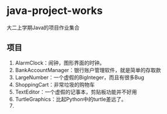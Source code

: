 # java-project-works
大二上学期Java的项目作业集合


## 项目
1.  AlarmClock：闹钟，图形界面的时钟。
2.  BankAccountManager：银行账户管理软件，就是简单的存取款
3.  LargeNumber：一个虚假的BigInteger，而且有很多Bug
4.  ShoppingCart：非常垃圾的购物车
5.  TextEditor：一个虚假的记事本，剪贴板功能并不好用
6.  TurtleGraphics：比起Python中的turtle差远了。
7.  